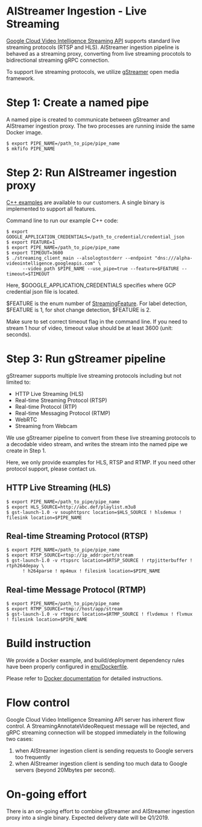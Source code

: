 AIStreamer Ingestion - Live Streaming
===================================

[Google Cloud Video Intelligence Streaming API](https://cloud.google.com/video-intelligence/alpha/docs/streaming) supports
standard live streaming protocols (RTSP and HLS). AIStreamer ingestion pipeline is behaved as a streaming proxy,
converting from live streaming procotols to bidirectional streaming gRPC connection.

To support live streaming protocols, we utilize [gStreamer](https://gstreamer.freedesktop.org) open media framework.

# Step 1: Create a named pipe

A named pipe is created to communicate between gStreamer and AIStreamer ingestion proxy. The two processes are running
inside the same Docker image.

```
$ export PIPE_NAME=/path_to_pipe/pipe_name
$ mkfifo PIPE_NAME
```

# Step 2: Run AIStreamer ingestion proxy

[C++ examples](../client/cpp) are available to our customers. A single binary is implemented to support all features.

Command line to run our example C++ code:

```
$ export GOOGLE_APPLICATION_CREDENTIALS=/path_to_credential/credential_json
$ export FEATURE=1
$ export PIPE_NAME=/path_to_pipe/pipe_name
$ export TIMEOUT=3600
$ ./streaming_client_main --alsologtostderr --endpoint "dns:///alpha-videointelligence.googleapis.com" \
      --video_path $PIPE_NAME --use_pipe=true --feature=$FEATURE --timeout=$TIMEOUT
```

Here, $GOOGLE_APPLICATION_CREDENTIALS specifies where GCP credential json file is located.

$FEATURE is the enum number of [StreamingFeature](../proto/video_intelligence_streaming.proto). For label detection, $FEATURE is 1,
for shot change detection, $FEATURE is 2.

Make sure to set correct timeout flag in the command line. If you need to stream 1 hour of video,
timeout value should be at least 3600 (unit: seconds).

# Step 3: Run gStreamer pipeline

gStreamer supports multiple live streaming protocols including but not limited to:

* HTTP Live Streaming (HLS)
* Real-time Streaming Protocol (RTSP)
* Real-time Protocol (RTP)
* Real-time Messaging Protocol (RTMP)
* WebRTC
* Streaming from Webcam

We use gStreamer pipeline to convert from these live streaming protocols to a decodable video stream, and writes the stream into
the named pipe we create in Step 1.

Here, we only provide examples for HLS, RTSP and RTMP. If you need other protocol support, please contact us.

## HTTP Live Streaming (HLS)

```
$ export PIPE_NAME=/path_to_pipe/pipe_name
$ export HLS_SOURCE=http://abc.def/playlist.m3u8
$ gst-launch-1.0 -v souphttpsrc location=$HLS_SOURCE ! hlsdemux ! filesink location=$PIPE_NAME
```

## Real-time Streaming Protocol (RTSP)

```
$ export PIPE_NAME=/path_to_pipe/pipe_name
$ export RTSP_SOURCE=rtsp://ip_addr:port/stream
$ gst-launch-1.0 -v rtspsrc location=$RTSP_SOURCE ! rtpjitterbuffer ! rtph264depay \
      ! h264parse ! mp4mux ! filesink location=$PIPE_NAME
```

## Real-time Message Protocol (RTMP)
```
$ export PIPE_NAME=/path_to_pipe/pipe_name
$ export RTMP_SOURCE=rtmp://host/app/stream
$ gst-launch-1.0 -v rtmpsrc location=$RTMP_SOURCE ! flvdemux ! flvmux ! filesink location=$PIPE_NAME
```

# Build instruction

We provide a Docker example, and build/deployment dependency rules have been properly configured in [env/Dockerfile](../env/Dockerfile).

Please refer to [Docker documentation](../documentation/kube.md) for detailed instructions.

# Flow control

Google Cloud Video Intelligence Streaming API server has inherent flow control. A StreamingAnnotateVideoRequest message will be rejected, and
gRPC streaming connection will be stopped immediately in the following two cases:

1. when AIStreamer ingestion client is sending requests to Google servers too frequently
2. when AIStreamer ingestion client is sending too much data to Google servers (beyond 20Mbytes per second).

# On-going effort

There is an on-going effort to combine gStreamer and AIStreamer ingestion proxy into a single binary. Expected delivery date will be Q1/2019.
